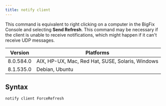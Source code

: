 ```yaml
---
title: notify client
---
```


This command is equivalent to right clicking on a computer in the BigFix Console and selecting **Send Refresh**. This command may be necessary if the client is unable to receive notifications, which might happen if it can't receive UDP messages.

Version | Platforms
--- | ---
8.0.584.0 | AIX, HP-UX, Mac, Red Hat, SUSE, Solaris, Windows
8.1.535.0 | Debian, Ubuntu

## Syntax

    notify client ForceRefresh
